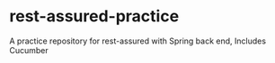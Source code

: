 # rest-assured-practice
A practice repository for rest-assured with Spring back end,
Includes Cucumber
